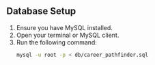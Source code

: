 ## Database Setup
1. Ensure you have MySQL installed.
2. Open your terminal or MySQL client.
3. Run the following command:
   ```bash
   mysql -u root -p < db/career_pathfinder.sql


